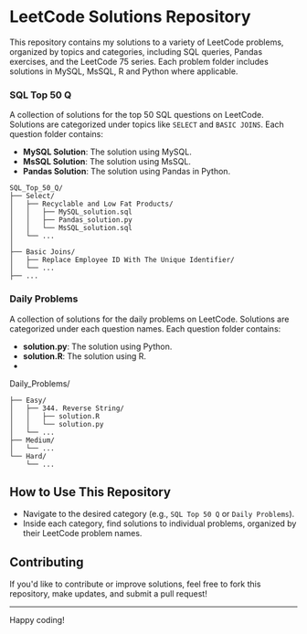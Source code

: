 # LeetCode Solutions Repository

This repository contains my solutions to a variety of LeetCode problems, organized by topics and categories, including SQL queries, Pandas exercises, and the LeetCode 75 series. Each problem folder includes solutions in MySQL, MsSQL, R and Python where applicable.

### SQL Top 50 Q
A collection of solutions for the top 50 SQL questions on LeetCode. Solutions are categorized under topics like `SELECT` and `BASIC JOINS`. Each question folder contains:
- **MySQL Solution**: The solution using MySQL.
- **MsSQL Solution**: The solution using MsSQL.
- **Pandas Solution**: The solution using Pandas in Python.
```
SQL_Top_50_Q/
├── Select/
│   ├── Recyclable and Low Fat Products/
│   │   ├── MySQL_solution.sql
│   │   ├── Pandas_solution.py
│   │   └── MsSQL_solution.sql
│   └── ...
│
├── Basic Joins/
│   ├── Replace Employee ID With The Unique Identifier/
│   └── ...
├── ...
```

### Daily Problems
A collection of solutions for the daily problems on LeetCode. Solutions are categorized under each question names. Each question folder contains:
- **solution.py**: The solution using Python.
- **solution.R**: The solution using R.
- 
Daily_Problems/
```
├── Easy/
│   ├── 344. Reverse String/
│   │   ├── solution.R
│   │   └── solution.py
│   └── ...
├── Medium/
│   └── ...
└── Hard/
    └── ...
```

## How to Use This Repository
- Navigate to the desired category (e.g., `SQL Top 50 Q` or `Daily Problems`).
- Inside each category, find solutions to individual problems, organized by their LeetCode problem names.

## Contributing
If you'd like to contribute or improve solutions, feel free to fork this repository, make updates, and submit a pull request!

---

Happy coding!
